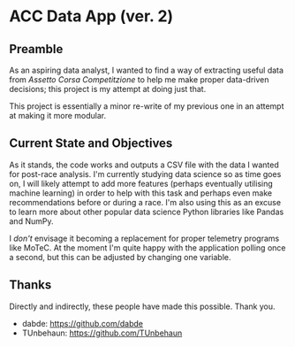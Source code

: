 # ACC Data App (ver. 2)

## Preamble

As an aspiring data analyst, I wanted to find a way of extracting useful data from *Assetto Corsa Competitzione* to 
help me make proper data-driven decisions; this project is my attempt at doing just that.

This project is essentially a minor re-write of my previous one in an attempt at making it more modular.

## Current State and Objectives

As it stands, the code works and outputs a CSV file with the data I wanted for post-race analysis. I'm currently 
studying data science so as time goes on, I will likely attempt to add more features (perhaps eventually utilising 
machine learning) in order to help with this task and perhaps even make recommendations before or during a race. I'm 
also using this as an excuse to learn more about other popular data science Python libraries like Pandas and NumPy. 

I *don't* envisage it becoming a replacement for proper telemetry programs like MoTeC. At the moment I'm quite happy
with the application polling once a second, but this can be adjusted by changing one variable. 

## Thanks
Directly and indirectly, these people have made this possible. Thank you.
* dabde: https://github.com/dabde
* TUnbehaun: https://github.com/TUnbehaun
